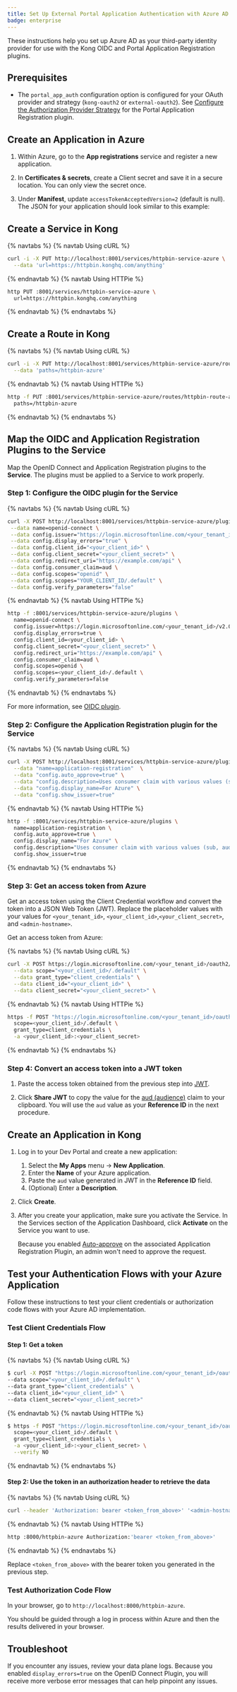 ```yaml
---
title: Set Up External Portal Application Authentication with Azure AD and OIDC
badge: enterprise
---
```


These instructions help you set up Azure AD as your third-party identity provider
for use with the Kong OIDC and Portal Application Registration plugins.

## Prerequisites

- The `portal_app_auth` configuration option is configured for your OAuth provider
  and strategy (`kong-oauth2` or `external-oauth2`). See
  [Configure the Authorization Provider Strategy](/gateway/{{page.release}}/developer-portal/administration/application-registration/auth-provider-strategy/) for the Portal Application Registration plugin.

## Create an Application in Azure

1. Within Azure, go to the **App registrations** service and register a new application.

2. In **Certificates & secrets**, create a Client secret and save it in a
   secure location. You can only view the secret once.

3. Under **Manifest**, update `accessTokenAcceptedVersion=2` (default is null).
   The JSON for your application should look similar to this example:

## Create a Service in Kong

{% navtabs %}
{% navtab Using cURL %}

```bash
curl -i -X PUT http://localhost:8001/services/httpbin-service-azure \
  --data 'url=https://httpbin.konghq.com/anything'
```

{% endnavtab %}
{% navtab Using HTTPie %}

```bash
http PUT :8001/services/httpbin-service-azure \
  url=https://httpbin.konghq.com/anything
```
{% endnavtab %}
{% endnavtabs %}

## Create a Route in Kong

{% navtabs %}
{% navtab Using cURL %}

```bash
curl -i -X PUT http://localhost:8001/services/httpbin-service-azure/routes/httpbin-route-azure \
  --data 'paths=/httpbin-azure'
```
{% endnavtab %}
{% navtab Using HTTPie %}

```bash
http -f PUT :8001/services/httpbin-service-azure/routes/httpbin-route-azure \
  paths=/httpbin-azure
```

{% endnavtab %}
{% endnavtabs %}

## Map the OIDC and Application Registration Plugins to the Service

Map the OpenID Connect and Application Registration plugins to the **Service**.
The plugins must be applied to a Service to work properly.

### Step 1: Configure the OIDC plugin for the Service


{% navtabs %}
{% navtab Using cURL %}

 ```bash
curl -X POST http://localhost:8001/services/httpbin-service-azure/plugins \
  --data name=openid-connect \
  --data config.issuer="https://login.microsoftonline.com/<your_tenant_id>/v2.0" \
  --data config.display_errors="true" \
  --data config.client_id="<your_client_id>" \
  --data config.client_secret="<your_client_secret>" \
  --data config.redirect_uri="https://example.com/api" \
  --data config.consumer_claim=aud \
  --data config.scopes="openid" \
  --data config.scopes="YOUR_CLIENT_ID/.default" \
  --data config.verify_parameters="false"
```

{% endnavtab %}
{% navtab Using HTTPie %}

```bash
http -f :8001/services/httpbin-service-azure/plugins \
  name=openid-connect \
  config.issuer=https://login.microsoftonline.com/<your_tenant_id>/v2.0 \
  config.display_errors=true \
  config.client_id=<your_client_id> \
  config.client_secret="<your_client_secret>" \
  config.redirect_uri="https://example.com/api" \
  config.consumer_claim=aud \
  config.scopes=openid \
  config.scopes=<your_client_id>/.default \
  config.verify_parameters=false
```
{% endnavtab %}
{% endnavtabs %}

For more information, see [OIDC plugin](/hub/kong-inc/openid-connect/).


### Step 2: Configure the Application Registration plugin for the Service

{% navtabs %}
{% navtab Using cURL %}

```bash
curl -X POST http://localhost:8001/services/httpbin-service-azure/plugins \
  --data "name=application-registration"  \
  --data "config.auto_approve=true" \
  --data "config.description=Uses consumer claim with various values (sub, aud, etc.) as registration id to support different flows and use cases." \
  --data "config.display_name=For Azure" \
  --data "config.show_issuer=true"
```

{% endnavtab %}
{% navtab Using HTTPie %}

```bash
http -f :8001/services/httpbin-service-azure/plugins \
  name=application-registration \
  config.auto_approve=true \
  config.display_name="For Azure" \
  config.description="Uses consumer claim with various values (sub, aud, etc.) as registration id to support different flows and use cases." \
  config.show_issuer=true
```
{% endnavtab %}
{% endnavtabs %}

### Step 3: Get an access token from Azure

Get an access token using the Client Credential workflow and convert the token
into a JSON Web Token (JWT). Replace the placeholder values with your values for
`<your_tenant_id>`, `<your_client_id>`,`<your_client_secret>`, and
`<admin-hostname>`.

Get an access token from Azure:

{% navtabs %}
{% navtab Using cURL %}

```bash
curl -X POST https://login.microsoftonline.com/<your_tenant_id>/oauth2/v2.0/token \
  --data scope="<your_client_id>/.default" \
  --data grant_type="client_credentials" \
  --data client_id="<your_client_id>" \
  --data client_secret="<your_client_secret>" \
```

{% endnavtab %}
{% navtab Using HTTPie %}

```bash
https -f POST "https://login.microsoftonline.com/<your_tenant_id>/oauth2/v2.0/token" \
  scope=<your_client_id>/.default \
  grant_type=client_credentials \
  -a <your_client_id>:<your_client_secret>
```   
{% endnavtab %}
{% endnavtabs %}

### Step 4: Convert an access token into a JWT token

1. Paste the access token obtained from the previous step into
[JWT](https://jwt.io).

1. Click **Share JWT** to copy the value for the
[aud (audience)](https://tools.ietf.org/html/rfc7519#section-4.1.3) claim to
your clipboard. You will use the `aud` value as your **Reference ID** in the
next procedure.

## Create an Application in Kong

1. Log in to your Dev Portal and create a new application:
   1. Select the **My Apps** menu -> **New Application**.
   2. Enter the **Name** of your Azure application.
   3. Paste the `aud` value generated in JWT in the **Reference ID** field.
   4. (Optional) Enter a **Description**.

2. Click **Create**.

3. After you create your application, make sure you activate the Service. In the
   Services section of the Application Dashboard, click **Activate** on the Service
   you want to use.

   Because you enabled
   [Auto-approve](/gateway/{{page.release}}/developer-portal/administration/application-registration/enable-application-registration##aa)
   on the associated Application Registration Plugin, an admin won't need to
   approve the request.

## Test your Authentication Flows with your Azure Application

Follow these instructions to test your client credentials or authorization code
flows with your Azure AD implementation.

### Test Client Credentials Flow

#### Step 1: Get a token

{% navtabs %}
{% navtab Using cURL %}

```bash
$ curl -X POST "https://login.microsoftonline.com/<your_tenant_id>/oauth2/v2.0/token" \
--data scope="<your_client_id>/.default" \
--data grant_type="client_credentials" \
--data client_id="<your_client_id>" \
--data client_secret="<your_client_secret>"
```

{% endnavtab %}
{% navtab Using HTTPie %}

```bash
$ https -f POST "https://login.microsoftonline.com/<your_tenant_id>/oauth2/v2.0/token" \
  scope=<your_client_id>/.default \
  grant_type=client_credentials \
  -a <your_client_id>:<your_client_secret> \
  --verify NO
```
{% endnavtab %}
{% endnavtabs %}

#### Step 2: Use the token in an authorization header to retrieve the data

{% navtabs %}
{% navtab Using cURL %}

```bash
curl --header 'Authorization: bearer <token_from_above>' '<admin-hostname>:8000/httpbin-azure'
```

{% endnavtab %}
{% navtab Using HTTPie %}

```bash
http :8000/httpbin-azure Authorization:'bearer <token_from_above>'
```
{% endnavtab %}
{% endnavtabs %}

   Replace `<token_from_above>` with the bearer token you generated in the previous step.

### Test Authorization Code Flow

In your browser, go to `http://localhost:8000/httpbin-azure`.

You should be guided through a log in process within Azure and then the results
delivered in your browser.

## Troubleshoot

If you encounter any issues, review your data plane logs. Because you
enabled `display_errors=true` on the OpenID Connect Plugin, you will receive
more verbose error messages that can help pinpoint any issues.
